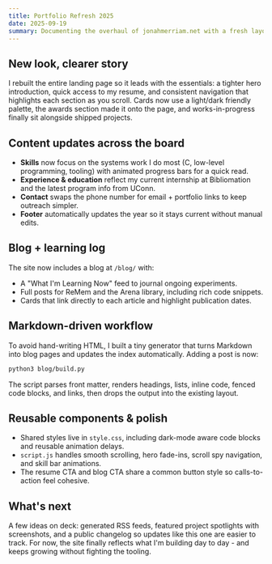 ```yaml
---
title: Portfolio Refresh 2025
date: 2025-09-19
summary: Documenting the overhaul of jonahmerriam.net with a fresh layout, richer content sections, and a Markdown-powered blog.
---
```

## New look, clearer story
I rebuilt the entire landing page so it leads with the essentials: a tighter hero introduction, quick access to my resume, and consistent navigation that highlights each section as you scroll. Cards now use a light/dark friendly palette, the awards section made it onto the page, and works-in-progress finally sit alongside shipped projects.

## Content updates across the board
- **Skills** now focus on the systems work I do most (C, low-level programming, tooling) with animated progress bars for a quick read.
- **Experience & education** reflect my current internship at Bibliomation and the latest program info from UConn.
- **Contact** swaps the phone number for email + portfolio links to keep outreach simpler.
- **Footer** automatically updates the year so it stays current without manual edits.

## Blog + learning log
The site now includes a blog at `/blog/` with:
- A "What I'm Learning Now" feed to journal ongoing experiments.
- Full posts for ReMem and the Arena library, including rich code snippets.
- Cards that link directly to each article and highlight publication dates.

## Markdown-driven workflow
To avoid hand-writing HTML, I built a tiny generator that turns Markdown into blog pages and updates the index automatically. Adding a post is now:

```bash
python3 blog/build.py
```

The script parses front matter, renders headings, lists, inline code, fenced code blocks, and links, then drops the output into the existing layout.

## Reusable components & polish
- Shared styles live in `style.css`, including dark-mode aware code blocks and reusable animation delays.
- `script.js` handles smooth scrolling, hero fade-ins, scroll spy navigation, and skill bar animations.
- The resume CTA and blog CTA share a common button style so calls-to-action feel cohesive.

## What's next
A few ideas on deck: generated RSS feeds, featured project spotlights with screenshots, and a public changelog so updates like this one are easier to track. For now, the site finally reflects what I'm building day to day - and keeps growing without fighting the tooling.
